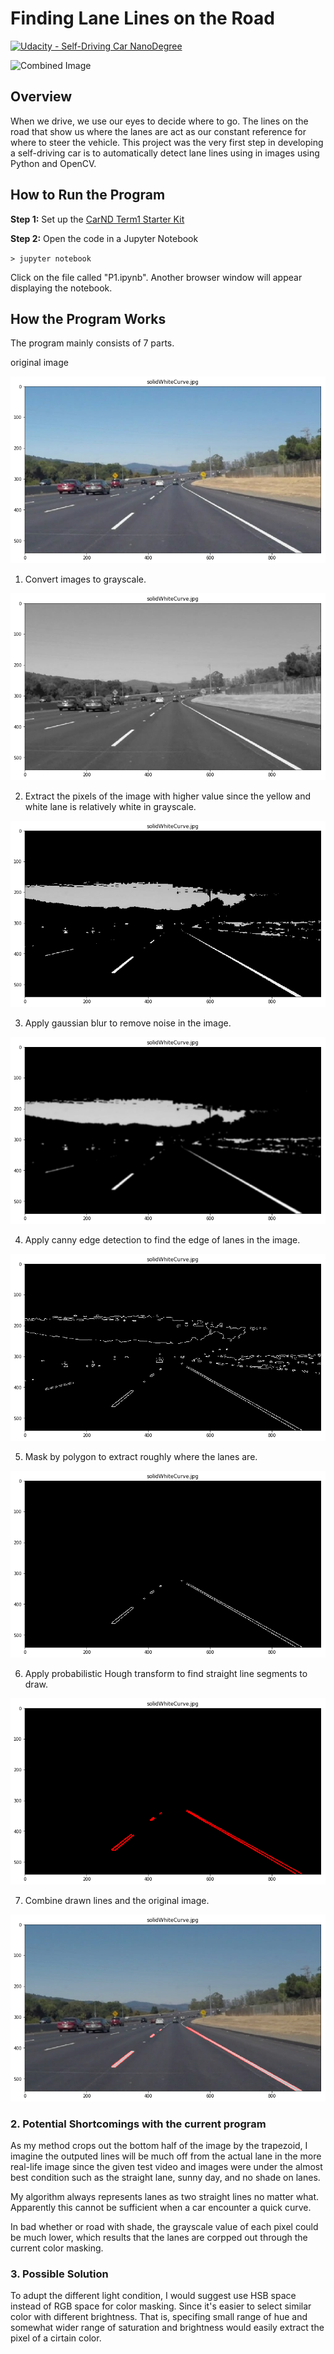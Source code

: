 # **Finding Lane Lines on the Road** 
[![Udacity - Self-Driving Car NanoDegree](https://s3.amazonaws.com/udacity-sdc/github/shield-carnd.svg)](http://www.udacity.com/drive)

<img src="examples/laneLines_thirdPass.jpg" width="480" alt="Combined Image" />

Overview
---

When we drive, we use our eyes to decide where to go.  The lines on the road that show us where the lanes are act as our constant reference for where to steer the vehicle.  This project was the very first step in developing a self-driving car is to automatically detect lane lines using in images using Python and OpenCV.


How to Run the Program
---

**Step 1:** Set up the [CarND Term1 Starter Kit](https://classroom.udacity.com/nanodegrees/nd013/parts/fbf77062-5703-404e-b60c-95b78b2f3f9e/modules/83ec35ee-1e02-48a5-bdb7-d244bd47c2dc/lessons/8c82408b-a217-4d09-b81d-1bda4c6380ef/concepts/4f1870e0-3849-43e4-b670-12e6f2d4b7a7)

**Step 2:** Open the code in a Jupyter Notebook

`> jupyter notebook`

Click on the file called "P1.ipynb".  Another browser window will appear displaying the notebook.  

How the Program Works
---

[//]: # (Image References)

[original]: ./writeup_images/original.png
[gray]: ./writeup_images/gray.png
[color_selected]: ./writeup_images/color_selected.png
[blured]: ./writeup_images/blured.png
[cannied]: ./writeup_images/cannied.png
[masked]: ./writeup_images/masked.png
[hough]: ./writeup_images/hough.png
[combined]: ./writeup_images/combined.png

The program mainly consists of 7 parts.

original image

![alt text][original]

1. Convert images to grayscale.

![alt text][gray]

2. Extract the pixels of the image with higher value since the yellow and white lane is relatively white in grayscale.

![alt text][color_selected]

3. Apply gaussian blur to remove noise in the image.

![alt text][blured]

4. Apply canny edge detection to find the edge of lanes in the image.

![alt text][cannied]

5. Mask by polygon to extract roughly where the lanes are.

![alt text][masked]

6. Apply probabilistic Hough transform to find straight line segments to draw.

![alt text][hough]

7. Combine drawn lines and the original image.

![alt text][combined]

### 2. Potential Shortcomings with the current program

As my method crops out the bottom half of the image by the trapezoid, I imagine the outputed lines will be much off from the actual lane in the more real-life image since the given test video and images were under the almost best condition such as the straight lane, sunny day, and no shade on lanes. 

My algorithm always represents lanes as two straight lines no matter what. Apparently this cannot be sufficient when a car encounter a quick curve.

In bad whether or road with shade, the grayscale value of each pixel could be much lower, which results that the lanes are corpped out through the current color masking.

### 3. Possible Solution

To adupt the different light condition, I would suggest use HSB space instead of RGB space for color masking. Since it's easier to select similar color with different brightness. That is, specifing small range of hue and somewhat wider range of saturation and brightness would easily extract the pixel of a cirtain color.
